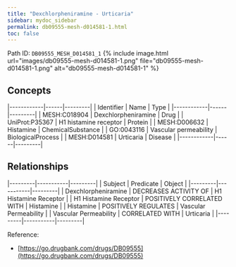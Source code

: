 ```yaml
---
title: "Dexchlorpheniramine - Urticaria"
sidebar: mydoc_sidebar
permalink: db09555-mesh-d014581-1.html
toc: false 
---
```



Path ID: `DB09555_MESH_D014581_1`
{% include image.html url="images/db09555-mesh-d014581-1.png" file="db09555-mesh-d014581-1.png" alt="db09555-mesh-d014581-1" %}

## Concepts

|------------|------|---------|
| Identifier | Name | Type    |
|------------|------|---------|
| MESH:C018904 | Dexchlorpheniramine | Drug |
| UniProt:P35367 | H1 histamine receptor | Protein |
| MESH:D006632 | Histamine | ChemicalSubstance |
| GO:0043116 | Vascular permeability | BiologicalProcess |
| MESH:D014581 | Urticaria | Disease |
|------------|------|---------|

## Relationships

|---------|-----------|---------|
| Subject | Predicate | Object  |
|---------|-----------|---------|
| Dexchlorpheniramine | DECREASES ACTIVITY OF | H1 Histamine Receptor |
| H1 Histamine Receptor | POSITIVELY CORRELATED WITH | Histamine |
| Histamine | POSITIVELY REGULATES | Vascular Permeability |
| Vascular Permeability | CORRELATED WITH | Urticaria |
|---------|-----------|---------|

Reference: 
  - [https://go.drugbank.com/drugs/DB09555](https://go.drugbank.com/drugs/DB09555)
